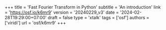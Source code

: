 +++
title = 'Fast Fourier Transform in Python'
subtitle = 'An introduction'
link = 'https://osf.io/k6mr9'
version = '20240229_v3'
date = '2024-02-28T19:29:00+07:00'
draft = false
type = 'xtalk'
tags = ['osf']
authors = ['viridi']
url = 'osf/k6mr9'
+++
<!--more-->
